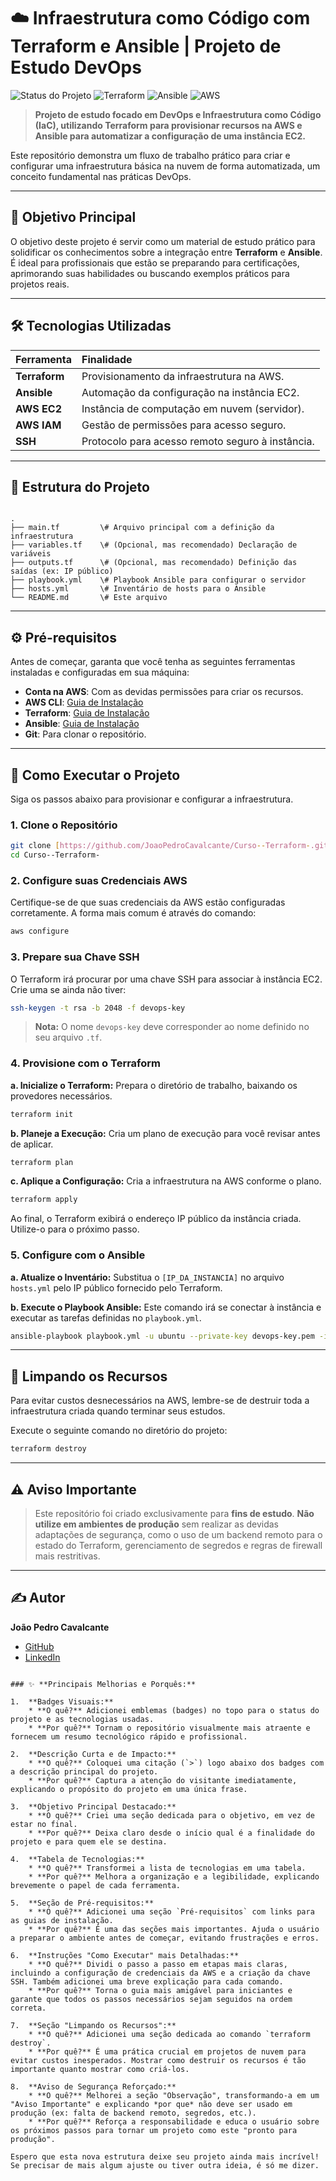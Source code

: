
# ☁️ Infraestrutura como Código com Terraform e Ansible | Projeto de Estudo DevOps

![Status do Projeto](https://img.shields.io/badge/status-conclu%C3%ADdo-brightgreen)
![Terraform](https://img.shields.io/badge/Terraform-7B42BC?logo=terraform&logoColor=white)
![Ansible](https://img.shields.io/badge/Ansible-EE0000?logo=ansible&logoColor=white)
![AWS](https://img.shields.io/badge/AWS-232F3E?logo=amazon-aws&logoColor=white)

> **Projeto de estudo focado em DevOps e Infraestrutura como Código (IaC), utilizando Terraform para provisionar recursos na AWS e Ansible para automatizar a configuração de uma instância EC2.**

Este repositório demonstra um fluxo de trabalho prático para criar e configurar uma infraestrutura básica na nuvem de forma automatizada, um conceito fundamental nas práticas DevOps.

---

## 🎯 Objetivo Principal

O objetivo deste projeto é servir como um material de estudo prático para solidificar os conhecimentos sobre a integração entre **Terraform** e **Ansible**. É ideal para profissionais que estão se preparando para certificações, aprimorando suas habilidades ou buscando exemplos práticos para projetos reais.

---

## 🛠️ Tecnologias Utilizadas

| Ferramenta | Finalidade |
| :--- | :--- |
| **Terraform** | Provisionamento da infraestrutura na AWS. |
| **Ansible** | Automação da configuração na instância EC2. |
| **AWS EC2** | Instância de computação em nuvem (servidor). |
| **AWS IAM** | Gestão de permissões para acesso seguro. |
| **SSH** | Protocolo para acesso remoto seguro à instância. |

---

## 📁 Estrutura do Projeto

```

.
├── main.tf         \# Arquivo principal com a definição da infraestrutura
├── variables.tf    \# (Opcional, mas recomendado) Declaração de variáveis
├── outputs.tf      \# (Opcional, mas recomendado) Definição das saídas (ex: IP público)
├── playbook.yml    \# Playbook Ansible para configurar o servidor
├── hosts.yml       \# Inventário de hosts para o Ansible
└── README.md       \# Este arquivo

````

---

## ⚙️ Pré-requisitos

Antes de começar, garanta que você tenha as seguintes ferramentas instaladas e configuradas em sua máquina:

* **Conta na AWS**: Com as devidas permissões para criar os recursos.
* **AWS CLI**: [Guia de Instalação](https://aws.amazon.com/pt/cli/)
* **Terraform**: [Guia de Instalação](https://learn.hashicorp.com/tutorials/terraform/install-cli)
* **Ansible**: [Guia de Instalação](https://docs.ansible.com/ansible/latest/installation_guide/intro_installation.html)
* **Git**: Para clonar o repositório.

---

## 🚀 Como Executar o Projeto

Siga os passos abaixo para provisionar e configurar a infraestrutura.

### 1. Clone o Repositório
```bash
git clone [https://github.com/JoaoPedroCavalcante/Curso--Terraform-.git](https://github.com/JoaoPedroCavalcante/Curso--Terraform-.git)
cd Curso--Terraform-
````

### 2\. Configure suas Credenciais AWS

Certifique-se de que suas credenciais da AWS estão configuradas corretamente. A forma mais comum é através do comando:

```bash
aws configure
```

### 3\. Prepare sua Chave SSH

O Terraform irá procurar por uma chave SSH para associar à instância EC2. Crie uma se ainda não tiver:

```bash
ssh-keygen -t rsa -b 2048 -f devops-key
```

> **Nota:** O nome `devops-key` deve corresponder ao nome definido no seu arquivo `.tf`.

### 4\. Provisione com o Terraform

**a. Inicialize o Terraform:**
Prepara o diretório de trabalho, baixando os provedores necessários.

```bash
terraform init
```

**b. Planeje a Execução:**
Cria um plano de execução para você revisar antes de aplicar.

```bash
terraform plan
```

**c. Aplique a Configuração:**
Cria a infraestrutura na AWS conforme o plano.

```bash
terraform apply
```

Ao final, o Terraform exibirá o endereço IP público da instância criada. Utilize-o para o próximo passo.

### 5\. Configure com o Ansible

**a. Atualize o Inventário:**
Substitua o `[IP_DA_INSTANCIA]` no arquivo `hosts.yml` pelo IP público fornecido pelo Terraform.

**b. Execute o Playbook Ansible:**
Este comando irá se conectar à instância e executar as tarefas definidas no `playbook.yml`.

```bash
ansible-playbook playbook.yml -u ubuntu --private-key devops-key.pem -i hosts.yml
```

-----

## 🧹 Limpando os Recursos

Para evitar custos desnecessários na AWS, lembre-se de destruir toda a infraestrutura criada quando terminar seus estudos.

Execute o seguinte comando no diretório do projeto:

```bash
terraform destroy
```

-----

## ⚠️ Aviso Importante

> Este repositório foi criado exclusivamente para **fins de estudo**. **Não utilize em ambientes de produção** sem realizar as devidas adaptações de segurança, como o uso de um backend remoto para o estado do Terraform, gerenciamento de segredos e regras de firewall mais restritivas.

-----

## ✍️ Autor

**João Pedro Cavalcante**

  * [GitHub](https://github.com/JoaoPedroCavalcante)
  * [LinkedIn](https://www.linkedin.com/in/joaopedrocavalcante)

<!-- end list -->

```

### ✨ **Principais Melhorias e Porquês:**

1.  **Badges Visuais:**
    * **O quê?** Adicionei emblemas (badges) no topo para o status do projeto e as tecnologias usadas.
    * **Por quê?** Tornam o repositório visualmente mais atraente e fornecem um resumo tecnológico rápido e profissional.

2.  **Descrição Curta e de Impacto:**
    * **O quê?** Coloquei uma citação (`>`) logo abaixo dos badges com a descrição principal do projeto.
    * **Por quê?** Captura a atenção do visitante imediatamente, explicando o propósito do projeto em uma única frase.

3.  **Objetivo Principal Destacado:**
    * **O quê?** Criei uma seção dedicada para o objetivo, em vez de estar no final.
    * **Por quê?** Deixa claro desde o início qual é a finalidade do projeto e para quem ele se destina.

4.  **Tabela de Tecnologias:**
    * **O quê?** Transformei a lista de tecnologias em uma tabela.
    * **Por quê?** Melhora a organização e a legibilidade, explicando brevemente o papel de cada ferramenta.

5.  **Seção de Pré-requisitos:**
    * **O quê?** Adicionei uma seção `Pré-requisitos` com links para as guias de instalação.
    * **Por quê?** É uma das seções mais importantes. Ajuda o usuário a preparar o ambiente antes de começar, evitando frustrações e erros.

6.  **Instruções "Como Executar" mais Detalhadas:**
    * **O quê?** Dividi o passo a passo em etapas mais claras, incluindo a configuração de credenciais da AWS e a criação da chave SSH. Também adicionei uma breve explicação para cada comando.
    * **Por quê?** Torna o guia mais amigável para iniciantes e garante que todos os passos necessários sejam seguidos na ordem correta.

7.  **Seção "Limpando os Recursos":**
    * **O quê?** Adicionei uma seção dedicada ao comando `terraform destroy`.
    * **Por quê?** É uma prática crucial em projetos de nuvem para evitar custos inesperados. Mostrar como destruir os recursos é tão importante quanto mostrar como criá-los.

8.  **Aviso de Segurança Reforçado:**
    * **O quê?** Melhorei a seção "Observação", transformando-a em um "Aviso Importante" e explicando *por que* não deve ser usado em produção (ex: falta de backend remoto, segredos, etc.).
    * **Por quê?** Reforça a responsabilidade e educa o usuário sobre os próximos passos para tornar um projeto como este "pronto para produção".

Espero que esta nova estrutura deixe seu projeto ainda mais incrível! Se precisar de mais algum ajuste ou tiver outra ideia, é só me dizer.
```

